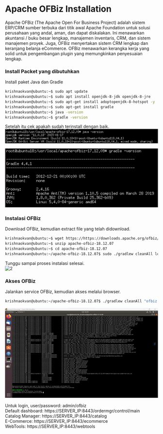 # Apache OFBiz Installation
Apache OFBiz (The Apache Open For Business Project) adalah sistem ERP/CRM sumber terbuka dari titik awal Apache Foundation untuk solusi perusahaan yang andal, aman, dan dapat diskalakan. Ini menawarkan akuntansi / buku besar lengkap, manajemen inventaris, CRM, dan sistem manajemen proyek. Juga, OFBiz menyertakan sistem CRM lengkap dan keranjang belanja eCommerce. OFBiz menawarkan kerangka kerja yang solid untuk pengembangan plugin yang memungkinkan penyesuaian lengkap.

### Install Packet yang dibutuhkan
Install paket Java dan Gradle
```bash
krishnaokvan@ubuntu:~$ sudo apt update
krishnaokvan@ubuntu:~$ sudo apt install openjdk-8-jdk openjdk-8-jre
krishnaokvan@ubuntu:~$ sudo apt-get install adoptopenjdk-8-hotspot -y
krishnaokvan@ubuntu:~$ sudo apt-get install gradle
krishnaokvan@ubuntu:~$ java -version
krishnaokvan@ubuntu:~$ gradle -version
```

Setelah itu cek apakah sudah terinstall dengan baik.<br>
![1](gambar/java-version.jpg)<br>

![1](gambar/gradle-version.jpg)<br>

### Instalasi OFBiz
Download OFBiz, kemudian extract file yang telah didownload.
```bash
krishnaokvan@ubuntu:~$ wget https://https://downloads.apache.org/ofbiz/apache-ofbiz-18.12.07.zip
krishnaokvan@ubuntu:~$ unzip apache-ofbiz-18.12.07
krishnaokvan@ubuntu:~$ cd apache-ofbiz-18.12.07
krishnaokvan@ubuntu:~/apache-ofbiz-18.12.07$ sudo ./gradlew cleanAll loadAll
```

Tunggu sampai proses instalasi selesai.<br>
![2](gambar/instalasi/Installation_2.jpg)<br>

### Akses OFBiz 
Jalankan service OFBiz, kemudian akses melalui browser. 
```bash
krishnaokvan@ubuntu:~/apache-ofbiz-18.12.07$ ./gradlew cleanAll "ofbiz --load-data readers=seed,seed-initial" loadAdminUserLogin -PuserLoginId=admin 
```
![1](gambar/steep4.jpg)<br>

Untuk login, user/password: admin/ofbiz<br>
Default dashboard: https://SERVER_IP:8443/ordermgr/control/main<br>
Catalog Manager: https://SERVER_IP:8443/catalog<br>
E-Commerce: https://SERVER_IP:8443/ecommerce<br>
WebTools: https://SERVER_IP:8443/webtools<br>
